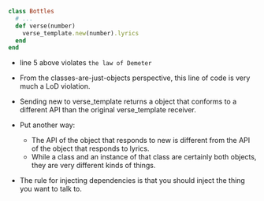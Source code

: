 ```ruby
class Bottles
  # ...
  def verse(number)
    verse_template.new(number).lyrics
  end
end
```

+ line 5 above violates `the law of Demeter`

+ From the classes-are-just-objects perspective, this line of code is very much a LoD violation.

+ Sending new to verse_template returns a object that conforms to a different API than the original verse_template receiver.

+ Put another way:
    + The API of the object that responds to new is different from the API of the object that responds to lyrics.
    + While a class and an instance of that class are certainly both objects, they are very different kinds of things.

+ The rule for injecting dependencies is that you should inject the thing you want to talk to.



